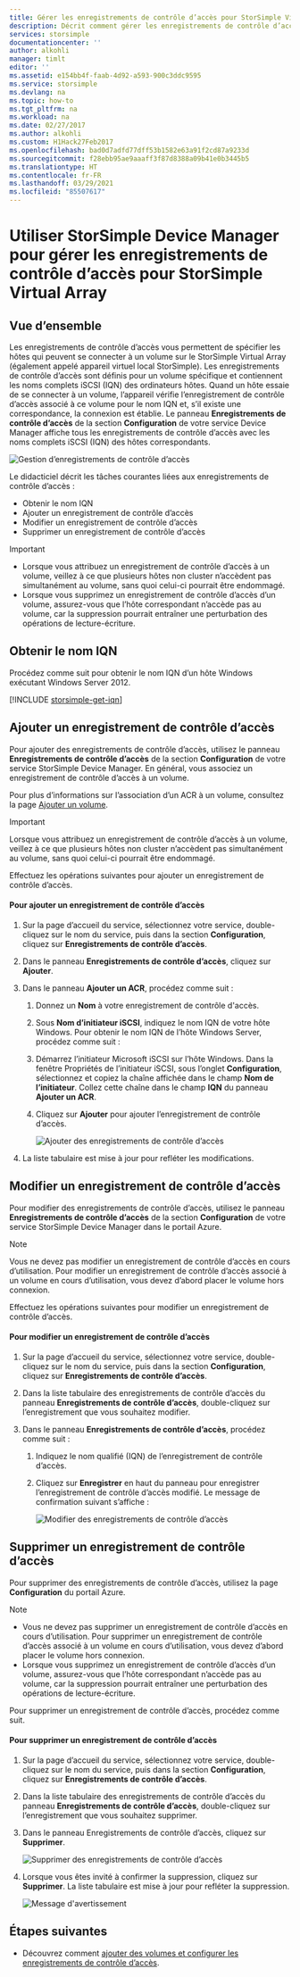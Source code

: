 ```yaml
---
title: Gérer les enregistrements de contrôle d’accès pour StorSimple Virtual Array | Microsoft Docs
description: Décrit comment gérer les enregistrements de contrôle d’accès pour déterminer les hôtes qui peuvent se connecter à un volume sur le StorSimple Virtual Array.
services: storsimple
documentationcenter: ''
author: alkohli
manager: timlt
editor: ''
ms.assetid: e154bb4f-faab-4d92-a593-900c3ddc9595
ms.service: storsimple
ms.devlang: na
ms.topic: how-to
ms.tgt_pltfrm: na
ms.workload: na
ms.date: 02/27/2017
ms.author: alkohli
ms.custom: H1Hack27Feb2017
ms.openlocfilehash: bad0d7adfd77dff53b1582e63a91f2cd87a9233d
ms.sourcegitcommit: f28ebb95ae9aaaff3f87d8388a09b41e0b3445b5
ms.translationtype: HT
ms.contentlocale: fr-FR
ms.lasthandoff: 03/29/2021
ms.locfileid: "85507617"
---
```

# <a name="use-storsimple-device-manager-to-manage-access-control-records-for-storsimple-virtual-array"></a>Utiliser StorSimple Device Manager pour gérer les enregistrements de contrôle d’accès pour StorSimple Virtual Array

## <a name="overview"></a>Vue d’ensemble

Les enregistrements de contrôle d’accès vous permettent de spécifier les hôtes qui peuvent se connecter à un volume sur le StorSimple Virtual Array (également appelé appareil virtuel local StorSimple). Les enregistrements de contrôle d’accès sont définis pour un volume spécifique et contiennent les noms complets iSCSI (IQN) des ordinateurs hôtes. Quand un hôte essaie de se connecter à un volume, l’appareil vérifie l’enregistrement de contrôle d’accès associé à ce volume pour le nom IQN et, s’il existe une correspondance, la connexion est établie. Le panneau **Enregistrements de contrôle d’accès** de la section **Configuration** de votre service Device Manager affiche tous les enregistrements de contrôle d’accès avec les noms complets iSCSI (IQN) des hôtes correspondants.

![Gestion d’enregistrements de contrôle d’accès](./media/storsimple-virtual-array-manage-acrs/ova-manage-acrs.png)

Le didacticiel décrit les tâches courantes liées aux enregistrements de contrôle d’accès :

* Obtenir le nom IQN
* Ajouter un enregistrement de contrôle d’accès
* Modifier un enregistrement de contrôle d’accès
* Supprimer un enregistrement de contrôle d’accès

> [!IMPORTANT]
> 
> * Lorsque vous attribuez un enregistrement de contrôle d’accès à un volume, veillez à ce que plusieurs hôtes non cluster n’accèdent pas simultanément au volume, sans quoi celui-ci pourrait être endommagé.
> * Lorsque vous supprimez un enregistrement de contrôle d’accès d’un volume, assurez-vous que l’hôte correspondant n’accède pas au volume, car la suppression pourrait entraîner une perturbation des opérations de lecture-écriture.


## <a name="get-the-iqn"></a>Obtenir le nom IQN

Procédez comme suit pour obtenir le nom IQN d’un hôte Windows exécutant Windows Server 2012.

[!INCLUDE [storsimple-get-iqn](../../includes/storsimple-get-iqn.md)]

## <a name="add-an-acr"></a>Ajouter un enregistrement de contrôle d’accès

Pour ajouter des enregistrements de contrôle d’accès, utilisez le panneau **Enregistrements de contrôle d’accès** de la section **Configuration** de votre service StorSimple Device Manager. En général, vous associez un enregistrement de contrôle d’accès à un volume.

Pour plus d’informations sur l’association d’un ACR à un volume, consultez la page [Ajouter un volume](storsimple-virtual-array-deploy3-iscsi-setup.md#step-3-add-a-volume).

> [!IMPORTANT]
> Lorsque vous attribuez un enregistrement de contrôle d’accès à un volume, veillez à ce que plusieurs hôtes non cluster n’accèdent pas simultanément au volume, sans quoi celui-ci pourrait être endommagé.


Effectuez les opérations suivantes pour ajouter un enregistrement de contrôle d’accès.

#### <a name="to-add-an-acr"></a>Pour ajouter un enregistrement de contrôle d’accès

1. Sur la page d’accueil du service, sélectionnez votre service, double-cliquez sur le nom du service, puis dans la section **Configuration**, cliquez sur **Enregistrements de contrôle d’accès**.
2. Dans le panneau **Enregistrements de contrôle d’accès**, cliquez sur **Ajouter**.
3. Dans le panneau **Ajouter un ACR**, procédez comme suit :
   
    1. Donnez un **Nom** à votre enregistrement de contrôle d'accès.
    
    2. Sous **Nom d’initiateur iSCSI**, indiquez le nom IQN de votre hôte Windows. Pour obtenir le nom IQN de l’hôte Windows Server, procédez comme suit :
   
    3. Démarrez l’initiateur Microsoft iSCSI sur l’hôte Windows. Dans la fenêtre Propriétés de l’initiateur iSCSI, sous l’onglet **Configuration**, sélectionnez et copiez la chaîne affichée dans le champ **Nom de l’initiateur**.
    Collez cette chaîne dans le champ **IQN** du panneau **Ajouter un ACR**.
   
    6. Cliquez sur **Ajouter** pour ajouter l’enregistrement de contrôle d’accès.  
   
        ![Ajouter des enregistrements de contrôle d’accès](./media/storsimple-virtual-array-manage-acrs/ova-add-acrs.png)
4. La liste tabulaire est mise à jour pour refléter les modifications.

## <a name="edit-an-acr"></a>Modifier un enregistrement de contrôle d’accès

Pour modifier des enregistrements de contrôle d’accès, utilisez le panneau **Enregistrements de contrôle d’accès** de la section **Configuration** de votre service StorSimple Device Manager dans le portail Azure.

> [!NOTE]
> Vous ne devez pas modifier un enregistrement de contrôle d’accès en cours d’utilisation. Pour modifier un enregistrement de contrôle d’accès associé à un volume en cours d’utilisation, vous devez d’abord placer le volume hors connexion.


Effectuez les opérations suivantes pour modifier un enregistrement de contrôle d’accès.

#### <a name="to-edit-an-acr"></a>Pour modifier un enregistrement de contrôle d’accès

1. Sur la page d’accueil du service, sélectionnez votre service, double-cliquez sur le nom du service, puis dans la section **Configuration**, cliquez sur **Enregistrements de contrôle d’accès**.
2. Dans la liste tabulaire des enregistrements de contrôle d’accès du panneau **Enregistrements de contrôle d’accès**, double-cliquez sur l’enregistrement que vous souhaitez modifier.
3. Dans le panneau **Enregistrements de contrôle d’accès**, procédez comme suit :
   
    1. Indiquez le nom qualifié (IQN) de l’enregistrement de contrôle d’accès.
   
    2. Cliquez sur **Enregistrer** en haut du panneau pour enregistrer l’enregistrement de contrôle d’accès modifié. Le message de confirmation suivant s’affiche :
   
        ![Modifier des enregistrements de contrôle d’accès](./media/storsimple-virtual-array-manage-acrs/ova-edit-acrs.png)

## <a name="delete-an-access-control-record"></a>Supprimer un enregistrement de contrôle d’accès

Pour supprimer des enregistrements de contrôle d’accès, utilisez la page **Configuration** du portail Azure.

> [!NOTE]
> 
> * Vous ne devez pas supprimer un enregistrement de contrôle d’accès en cours d’utilisation. Pour supprimer un enregistrement de contrôle d’accès associé à un volume en cours d’utilisation, vous devez d’abord placer le volume hors connexion.
> * Lorsque vous supprimez un enregistrement de contrôle d’accès d’un volume, assurez-vous que l’hôte correspondant n’accède pas au volume, car la suppression pourrait entraîner une perturbation des opérations de lecture-écriture.


Pour supprimer un enregistrement de contrôle d’accès, procédez comme suit.

#### <a name="to-delete-an-access-control-record"></a>Pour supprimer un enregistrement de contrôle d’accès

1. Sur la page d’accueil du service, sélectionnez votre service, double-cliquez sur le nom du service, puis dans la section **Configuration**, cliquez sur **Enregistrements de contrôle d’accès**.

2. Dans la liste tabulaire des enregistrements de contrôle d’accès du panneau **Enregistrements de contrôle d’accès**, double-cliquez sur l’enregistrement que vous souhaitez supprimer.

3. Dans le panneau Enregistrements de contrôle d’accès, cliquez sur **Supprimer**.
   
    ![Supprimer des enregistrements de contrôle d’accès](./media/storsimple-virtual-array-manage-acrs/ova-del-acrs.png)

4. Lorsque vous êtes invité à confirmer la suppression, cliquez sur **Supprimer**. La liste tabulaire est mise à jour pour refléter la suppression.
   
   ![Message d'avertissement](./media/storsimple-virtual-array-manage-acrs/ova-del-acrs-warning.png)

## <a name="next-steps"></a>Étapes suivantes

* Découvrez comment [ajouter des volumes et configurer les enregistrements de contrôle d’accès](storsimple-virtual-array-deploy3-iscsi-setup.md#step-3-add-a-volume).

